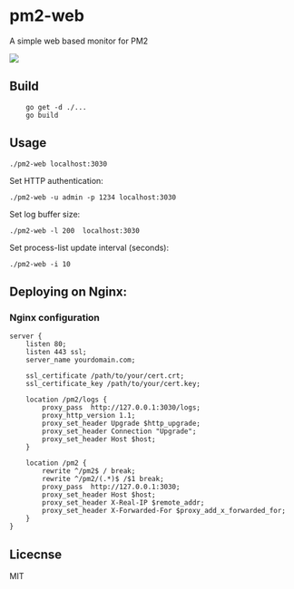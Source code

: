 # pm2-web
A simple web based monitor for PM2

<img src="https://github.com/doorbash/pm2-web/blob/master/screenshot.png?raw=true" />

## Build
```
    go get -d ./...
    go build
```

## Usage
```
./pm2-web localhost:3030
```

Set HTTP authentication:
```
./pm2-web -u admin -p 1234 localhost:3030
```

Set log buffer size:
```
./pm2-web -l 200  localhost:3030
```

Set process-list update interval (seconds):
```
./pm2-web -i 10
```

## Deploying on Nginx:

### Nginx configuration

```
server {
    listen 80;
    listen 443 ssl;
    server_name yourdomain.com;

    ssl_certificate /path/to/your/cert.crt;
    ssl_certificate_key /path/to/your/cert.key;

    location /pm2/logs {
        proxy_pass  http://127.0.0.1:3030/logs;
        proxy_http_version 1.1;
        proxy_set_header Upgrade $http_upgrade;
        proxy_set_header Connection "Upgrade";
        proxy_set_header Host $host;
    }

    location /pm2 {
        rewrite ^/pm2$ / break;
        rewrite ^/pm2/(.*)$ /$1 break;    
        proxy_pass  http://127.0.0.1:3030;
        proxy_set_header Host $host;
        proxy_set_header X-Real-IP $remote_addr;
        proxy_set_header X-Forwarded-For $proxy_add_x_forwarded_for;
    }
}
```

## Licecnse
MIT
